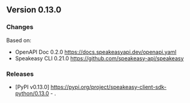 

## Version 0.13.0
### Changes
Based on:
- OpenAPI Doc 0.2.0 https://docs.speakeasyapi.dev/openapi.yaml
- Speakeasy CLI 0.21.0 https://github.com/speakeasy-api/speakeasy
### Releases
- [PyPI v0.13.0] https://pypi.org/project/speakeasy-client-sdk-python/0.13.0 - .